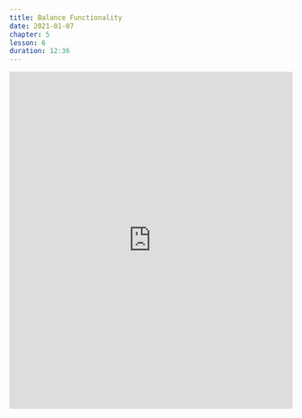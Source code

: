 ```yaml
---
title: Balance Functionality
date: 2021-01-07
chapter: 5
lesson: 6
duration: 12:36
---
```


<iframe width="100%" height="600" src="https://www.youtube.com/embed/bsZc_7G79KM?list=PLlvgXQiqkT5Bysu6My5p3j4ghb6lf48gt" title="YouTube video player" frameborder="0" allow="accelerometer; autoplay; clipboard-write; encrypted-media; gyroscope; picture-in-picture" allowfullscreen></iframe>